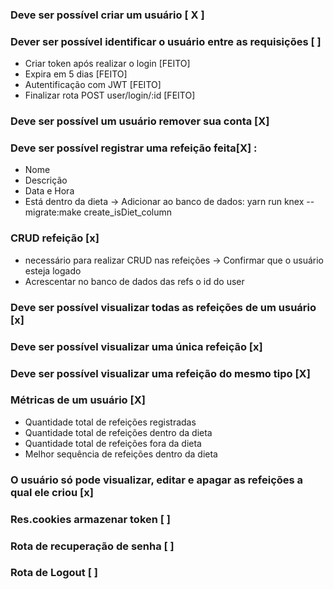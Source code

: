 ### Deve ser possível criar um usuário [ X ]

### Dever ser possível identificar o usuário entre as requisições [ ]

- Criar token após realizar o login [FEITO]
- Expira em 5 dias [FEITO]
- Autentificação com JWT [FEITO]
- Finalizar rota POST user/login/:id [FEITO]

### Deve ser possível um usuário remover sua conta [X]

### Deve ser possível registrar uma refeição feita[X] :

- Nome
- Descrição
- Data e Hora
- Está dentro da dieta -> Adicionar ao banco de dados:
  yarn run knex -- migrate:make create_isDiet_column

### CRUD refeição [x]

- necessário para realizar CRUD nas refeições -> Confirmar que o usuário esteja logado
- Acrescentar no banco de dados das refs o id do user

### Deve ser possível visualizar todas as refeições de um usuário [x]

### Deve ser possível visualizar uma única refeição [x]

### Deve ser possível visualizar uma refeição do mesmo tipo [X]

### Métricas de um usuário [X]

- Quantidade total de refeições registradas
- Quantidade total de refeições dentro da dieta
- Quantidade total de refeições fora da dieta
- Melhor sequência de refeições dentro da dieta

### O usuário só pode visualizar, editar e apagar as refeições a qual ele criou [x]

### Res.cookies armazenar token [ ]

### Rota de recuperação de senha [ ]

### Rota de Logout [ ]
